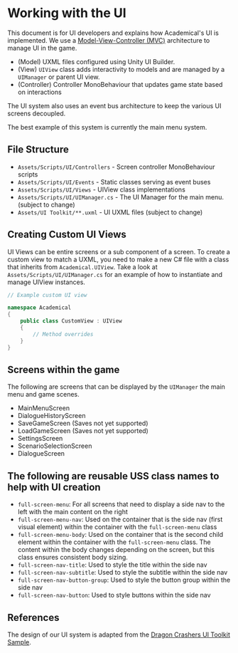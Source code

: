 # Working with the UI

This document is for UI developers and explains how Academical's UI is implemented. We use a [Model-View-Controller (MVC)](https://en.wikipedia.org/wiki/Model–view–controller) architecture to manage UI in the game.

- (Model) UXML files configured using Unity UI Builder.
- (View) `UIView` class adds interactivity to models and are managed by a `UIManager` or parent UI view.
- (Controller) Controller MonoBehaviour that updates game state based on interactions

The UI system also uses an event bus architecture to keep the various UI screens decoupled.

The best example of this system is currently the main menu system.

## File Structure

- `Assets/Scripts/UI/Controllers` - Screen controller MonoBehaviour scripts
- `Assets/Scripts/UI/Events` - Static classes serving as event buses
- `Assets/Scripts/UI/Views` - UIView class implementations
- `Assets/Scripts/UI/UIManager.cs` - The UI Manager for the main menu. (subject to change)
- `Assets/UI Toolkit/**.uxml` - UI UXML files (subject to change)

## Creating Custom UI Views

UI Views can be entire screens or a sub component of a screen. To create a custom view to match a UXML, you need to make a new C\# file with a class that inherits from `Academical.UIView`. Take a look at `Assets/Scripts/UI/UIManager.cs` for an example of how to instantiate and manage UIView instances.

```csharp
// Example custom UI view

namespace Academical
{
    public class CustomView : UIView
    {
        // Method overrides
    }
}
```

## Screens within the game

The following are screens that can be displayed by the `UIManager` the main menu and game scenes.

- MainMenuScreen
- DialogueHistoryScreen
- SaveGameScreen (Saves not yet supported)
- LoadGameScreen (Saves not yet supported)
- SettingsScreen
- ScenarioSelectionScreen
- DialogueScreen

## The following are reusable USS class names to help with UI creation

- `full-screen-menu`: For all screens that need to display a side nav to the left with the main content on the right
- `full-screen-menu-nav`: Used on the container that is the side nav (first visual element) within the container with the `full-screen-menu` class
- `full-screen-menu-body`: Used on the container that is the second child element within the container with the `full-screen-menu` class. The content within the body changes depending on the screen, but this class ensures consistent body sizing.
- `full-screen-nav-title`: Used to style the title within the side nav
- `full-screen-nav-subtitle`: Used to style the subtitle within the side nav
- `full-screen-nav-button-group`: Used to style the button group within the side nav
- `full-screen-nav-button`: Used to style buttons within the side nav

## References

The design of our UI system is adapted from the [Dragon Crashers UI Toolkit Sample](https://assetstore.unity.com/packages/essentials/tutorial-projects/dragon-crashers-ui-toolkit-sample-project-231178).
